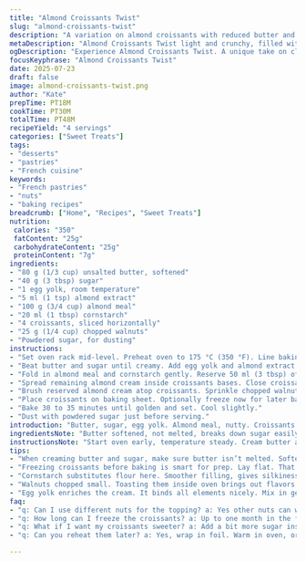 ```yaml
---
title: "Almond Croissants Twist"
slug: "almond-croissants-twist"
description: "A variation on almond croissants with reduced butter and sugar for lighter taste. Walnuts replace sliced almonds on top, adding texture and flavor contrast. Cornstarch swaps for flour, making almond cream smoother. Croissants sliced horizontally, filled and topped with almond cream, baked slightly longer to get a golden finish. Option to freeze before baking for convenience. Dust with powdered sugar at end. Balanced crunch and softness, nutty notes from extra depth ingredients."
metaDescription: "Almond Croissants Twist light and crunchy, filled with creamy almond goodness plus walnuts. A unique twist on the classic croissant recipe."
ogDescription: "Experience Almond Croissants Twist. A unique take on classic croissants with a light almond filling, topped with crunchy walnuts."
focusKeyphrase: "Almond Croissants Twist"
date: 2025-07-23
draft: false
image: almond-croissants-twist.png
author: "Kate"
prepTime: PT18M
cookTime: PT30M
totalTime: PT48M
recipeYield: "4 servings"
categories: ["Sweet Treats"]
tags:
- "desserts"
- "pastries"
- "French cuisine"
keywords:
- "French pastries"
- "nuts"
- "baking recipes"
breadcrumb: ["Home", "Recipes", "Sweet Treats"]
nutrition: 
 calories: "350"
 fatContent: "25g"
 carbohydrateContent: "25g"
 proteinContent: "7g"
ingredients:
- "80 g (1/3 cup) unsalted butter, softened"
- "40 g (3 tbsp) sugar"
- "1 egg yolk, room temperature"
- "5 ml (1 tsp) almond extract"
- "100 g (3/4 cup) almond meal"
- "20 ml (1 tbsp) cornstarch"
- "4 croissants, sliced horizontally"
- "25 g (1/4 cup) chopped walnuts"
- "Powdered sugar, for dusting"
instructions:
- "Set oven rack mid-level. Preheat oven to 175 °C (350 °F). Line baking sheet with parchment or silicone mat."
- "Beat butter and sugar until creamy. Add egg yolk and almond extract. Mix thoroughly."
- "Fold in almond meal and cornstarch gently. Reserve 50 ml (3 tbsp) of almond cream."
- "Spread remaining almond cream inside croissants bases. Close croissants."
- "Brush reserved almond cream atop croissants. Sprinkle chopped walnuts evenly."
- "Place croissants on baking sheet. Optionally freeze now for later baking."
- "Bake 30 to 35 minutes until golden and set. Cool slightly."
- "Dust with powdered sugar just before serving."
introduction: "Butter, sugar, egg yolk. Almond meal, nutty. Croissants halved and filled, then topped. Walnuts instead of usual sliced almonds for added crunch. Cornstarch smooths cream texture, less dense. Freeze before baking if time tight. Oven heats mid rack, gentle but thorough. Baking longer than usual—crispy edges, soft inside. Dust with powdered sugar for final touch. Simple, layered. Rustic almond sweets. Crunch meets soft, bite after bite. Quick fill and bake, no fuss. Keep it light, not too sweet, mild almond punch. A twist on a classic, familiar yet different."
ingredientsNote: "Butter softened, not melted, breaks down sugar easily. Less sugar for less overpowering sweet. Cornstarch instead of flour gives silkier filling, less grainy. Walnuts—chopped small—toasting a bit inside oven brings out oils, deep flavor that sliced almonds miss. Egg yolk enriches and binds. Use fresh croissants, day-old is fine but too stale won’t absorb cream well. If freezing, lay croissants flat to keep shape. Almond extract strong—one teaspoon just right. Adjust to taste. Powdered sugar dusting optional, for light sweetness and presentation. Keep croissants refrigerated if not baking immediately."
instructionsNote: "Start oven early, temperature steady. Cream butter and sugar thoroughly—light texture helps filling. Folding in almond meal and cornstarch last, low speed or spatula, prevents overmixing, keeps cream tender. Reserve portion of almond cream to brush on croissants for golden finish. Fill croissant halves evenly but don’t overstuff or they spill during baking. Freezing halfway is smart for prepping ahead, bake directly from freezer with extra 5 min. Watch edges: golden but not burnt. Cool on rack to prevent sogginess underneath. Dust with powdered sugar once cool to avoid melting into croissants. Serve warm or room temp."
tips:
- "When creaming butter and sugar, make sure butter isn’t melted. Softened is key. It breaks down sugar easily. Texture lightens up the filling."
- "Freezing croissants before baking is smart for prep. Lay flat. That keeps shape. Bake straight from freezer, add about 5 extra minutes to time."
- "Cornstarch substitutes flour here. Smoother filling, gives silkiness instead of grainy refusal. Great twist. Perfect for all recipes needing cream."
- "Walnuts chopped small. Toasting them inside oven brings out flavors. Deep nutty notes add dimension, replaces usual almond topping. Gives crunch."
- "Egg yolk enriches the cream. It binds all elements nicely. Mix in gently to keep tender. Don’t overmix—it toughens the filling."
faq:
- "q: Can I use different nuts for the topping? a: Yes other nuts can work, like pistachios or pecans. Change nut, texture and flavor feel different."
- "q: How long can I freeze the croissants? a: Up to one month in the freezer. It’s flexible. Keep them sealed to avoid freezer burn though."
- "q: What if I want my croissants sweeter? a: Add a bit more sugar inside. Adjust to taste. Or dust extra powdered sugar on top before serving."
- "q: Can you reheat them later? a: Yes, wrap in foil. Warm in oven, or microwave. Just don’t burn or dry out. Aim for soft and warm."

---
```

